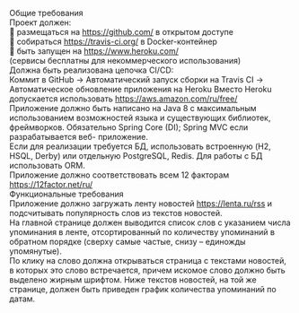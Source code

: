 Общие требования  
Проект должен:  
 размещаться на https://github.com/ в открытом доступе  
 собираться https://travis-ci.org/ в Docker-контейнер  
 быть запущен на https://www.heroku.com/  
(сервисы бесплатны для некоммерческого использования)  
Должна быть реализована цепочка CI/CD:  
Коммит в GitHub -&gt; Автоматический запуск сборки на Travis CI -&gt; Автоматическое обновление приложения на
Heroku
Вместо Heroku допускается использовать https://aws.amazon.com/ru/free/  
Приложение должно быть написано на Java 8 с максимальным использованием возможностей языка и
существующих библиотек, фреймворков. Обязательно Spring Core (DI); Spring MVC если разрабатывается веб-
приложение.  
Если для реализации требуется БД, использовать встроенную (H2, HSQL, Derby) или отдельную PostgreSQL,
Redis. Для работы с БД использовать ORM.  
Приложение должно соответствовать всем 12 факторам https://12factor.net/ru/  
Функциональные требования  
Приложение должно загружать ленту новостей https://lenta.ru/rss и подсчитывать популярность слов из
текстов новостей.  
На главной странице должен выводится список слов с указанием числа упоминания в ленте, отсортированный
по количеству упоминаний в обратном порядке (сверху самые частые, снизу – единожды упомянутые).  
По клику на слово должна открываться страница с текстами новостей, в которых это слово встречается,
причем искомое слово должно быть выделено жирным шрифтом.
Ниже текстов новостей, на той же странице, должен быть приведен график количества упоминаний по датам.
